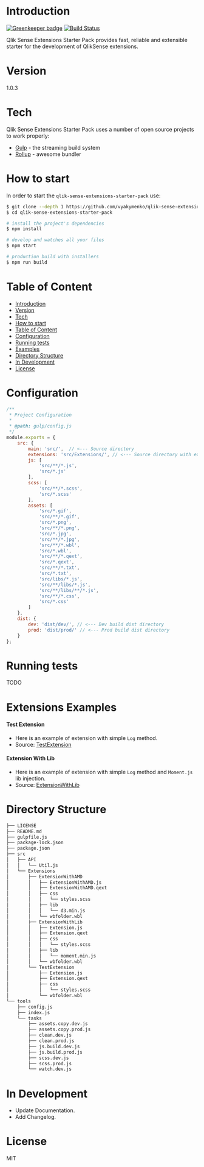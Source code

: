 # Introduction

[![Greenkeeper badge](https://badges.greenkeeper.io/vyakymenko/qlik-sense-extensions-starter-pack.svg)](https://greenkeeper.io/)
[![Build Status](https://travis-ci.org/vyakymenko/qlik-sense-extensions-starter-pack.svg?branch=master)](https://travis-ci.org/vyakymenko/qlik-sense-extensions-starter-pack)

Qlik Sense Extensions Starter Pack provides fast, reliable and extensible starter for the development of QlikSense extensions.

# Version
1.0.3

# Tech

Qlik Sense Extensions Starter Pack uses a number of open source projects to work properly:

* [Gulp] - the streaming build system
* [Rollup] - awesome bundler

# How to start

In order to start the `qlik-sense-extensions-starter-pack` use:

```bash
$ git clone --depth 1 https://github.com/vyakymenko/qlik-sense-extensions-starter-pack.git
$ cd qlik-sense-extensions-starter-pack

# install the project's dependencies
$ npm install

# develop and watches all your files
$ npm start

# production build with installers
$ npm run build
```

# Table of Content

- [Introduction](#introduction)
- [Version](#version)
- [Tech](#tech)
- [How to start](#how-to-start)
- [Table of Content](#table-of-content)
- [Configuration](#configuration)
- [Running tests](#running-tests)
- [Examples](#examples)
- [Directory Structure](#directory-structure)
- [In Development](#in-development)
- [License](#license)

# Configuration

```js
/**
 * Project Configuration
 *
 * @path: gulp/config.js
 */
module.exports = {
	src: {
		main: 'src/',  // <--- Source directory
		extensions: 'src/Extensions/', // <--- Source directory with extensions
		js: [
			'src/**/*.js',
			'src/*.js'
		],
		scss: [
			'src/**/*.scss',
			'src/*.scss'
		],
		assets: [
			'src/*.gif',
			'src/**/*.gif',
			'src/*.png',
			'src/**/*.png',
			'src/*.jpg',
			'src/**/*.jpg',
			'src/**/*.wbl',
			'src/*.wbl',
			'src/**/*.qext',
			'src/*.qext',
			'src/**/*.txt',
			'src/*.txt',
			'src/libs/*.js',
			'src/**/libs/*.js',
			'src/**/libs/**/*.js',
			'src/**/*.css',
			'src/*.css'
		]
	},
	dist: {
		dev: 'dist/dev/', // <--- Dev build dist directory
		prod: 'dist/prod/' // <--- Prod build dist directory
	}
};

```

# Running tests

TODO

# Extensions Examples

#### Test Extension

- Here is an example of extension with simple `Log` method.
- Source: [TestExtension](https://github.com/vyakymenko/qlik-sense-extensions-starter-pack/tree/master/src/Extensions/TestExtension)

#### Extension With Lib

- Here is an example of extension with simple `Log` method and `Moment.js` lib injection.
- Source: [ExtensionWithLib](https://github.com/vyakymenko/qlik-sense-extensions-starter-pack/tree/master/src/Extensions/ExtensionWithLib)

# Directory Structure

```sh
├── LICENSE
├── README.md
├── gulpfile.js
├── package-lock.json
├── package.json
├── src
│   ├── API
│   │   └── Util.js
│   └── Extensions
│       ├── ExtensionWithAMD
│       │   ├── ExtensionWithAMD.js
│       │   ├── ExtensionWithAMD.qext
│       │   ├── css
│       │   │   └── styles.scss
│       │   ├── lib
│       │   │   └── d3.min.js
│       │   └── wbfolder.wbl
│       ├── ExtensionWithLib
│       │   ├── Extension.js
│       │   ├── Extension.qext
│       │   ├── css
│       │   │   └── styles.scss
│       │   ├── lib
│       │   │   └── moment.min.js
│       │   └── wbfolder.wbl
│       └── TestExtension
│           ├── Extension.js
│           ├── Extension.qext
│           ├── css
│           │   └── styles.scss
│           └── wbfolder.wbl
└── tools
    ├── config.js
    ├── index.js
    └── tasks
        ├── assets.copy.dev.js
        ├── assets.copy.prod.js
        ├── clean.dev.js
        ├── clean.prod.js
        ├── js.build.dev.js
        ├── js.build.prod.js
        ├── scss.dev.js
        ├── scss.prod.js
        └── watch.dev.js
```

# In Development
 - Update Documentation.
 - Add Changelog.
 
# License

MIT

   [Gulp]: <http://gulpjs.com>
   [Rollup]: <https://rollupjs.org>